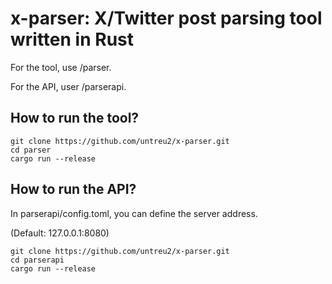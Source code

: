 # x-parser: X/Twitter post parsing tool written in Rust 

For the tool, use /parser.

For the API, user /parserapi.

## How to run the tool?

```
git clone https://github.com/untreu2/x-parser.git
cd parser
cargo run --release
```

## How to run the API?

In parserapi/config.toml, you can define the server address.

(Default: 127.0.0.1:8080)

```
git clone https://github.com/untreu2/x-parser.git
cd parserapi
cargo run --release
```
